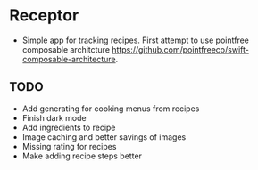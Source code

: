 # Receptor

- Simple app for tracking recipes. First attempt to use pointfree composable architcture https://github.com/pointfreeco/swift-composable-architecture.

## TODO

- Add generating for cooking menus from recipes
- Finish dark mode
- Add ingredients to recipe
- Image caching and better savings of images
- Missing rating for recipes
- Make adding recipe steps better
